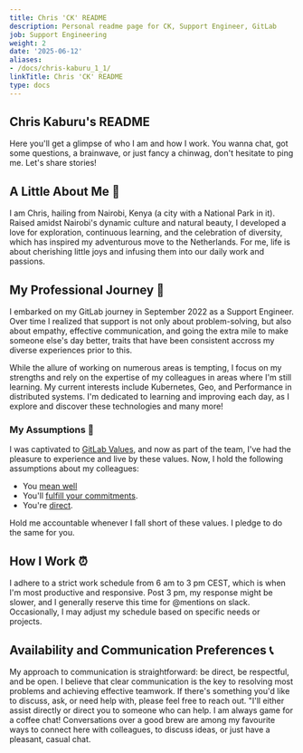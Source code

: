 ```yaml
---
title: Chris 'CK' README
description: Personal readme page for CK, Support Engineer, GitLab
job: Support Engineering
weight: 2
date: '2025-06-12'
aliases:
- /docs/chris-kaburu_1_1/
linkTitle: Chris 'CK' README
type: docs
---
```


## Chris Kaburu's README

Here you'll get a glimpse of who I am and how I work. You wanna chat, got some questions, a brainwave, or just fancy a chinwag, don't hesitate to ping me. Let's share stories!

## A Little About Me 🌆

I am Chris, hailing from Nairobi, Kenya (a city with a National Park in it). Raised amidst Nairobi's dynamic culture and natural beauty, I developed a love for exploration, continuous learning, and the celebration of diversity, which has inspired my adventurous move to the Netherlands. For me, life is about cherishing little joys and infusing them into our daily work and passions.

## My Professional Journey  💼

I embarked on my GitLab journey in September 2022 as a Support Engineer. Over time I realized that support is not only about problem-solving, but also about empathy, effective communication, and going the extra mile to make someone else's day better, traits that have been consistent accross my diverse experiences prior to this.

While the allure of working on numerous areas is tempting, I focus on my strengths and rely on the expertise of my colleagues in areas where I'm still learning. My current interests include Kubernetes, Geo, and Performance in distributed systems. I'm dedicated to learning and improving each day, as I explore and discover these technologies and many more!

### My Assumptions 🌱

I was captivated to [GitLab Values](/handbook/values/), and now as part of the team, I've had the pleasure to experience and live by these values. Now, I hold the following assumptions about my colleagues:

- You [mean well](/handbook/values/#assume-positive-intent)
- You'll [fulfill your commitments](/handbook/values/#ownership).
- You're [direct](/handbook/values/#directness).

Hold me accountable whenever I fall short of these values. I pledge to do the same for you.

## How I Work ⏰

I adhere to a strict work schedule from 6 am to 3 pm CEST, which is when I'm most productive and responsive. Post 3 pm, my response might be slower, and I generally reserve this time for @mentions on slack. Occasionally, I may adjust my schedule based on specific needs or projects.

## Availability and Communication Preferences 📞

My approach to communication is straightforward: be direct, be respectful, and be open. I believe that clear communication is the key to resolving most problems and achieving effective teamwork. If there's something you'd like to discuss, ask, or need help with, please feel free to reach out. "I'll either assist directly or direct you to someone who can help.
I am always game for a coffee chat! Conversations over a good brew are among my favourite ways to connect here with colleagues, to discuss ideas, or just have a pleasant, casual chat.
